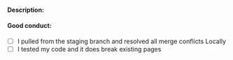 <!---
  Please, update the pull request template and include all the information associated with your changes.
  Thank you.


#### Note:
- Ensure to follow the staging-production flow.
- Pull from the staging branch and resolve conflicts (if any) before creating a pull request.
- All pull requests must be merged to the staging branch.
-->

#### Description:

#### Good conduct:

- [ ] I pulled from the staging branch and resolved all merge conflicts Locally
- [ ] I tested my code and it does break existing pages
